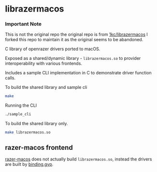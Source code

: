 # librazermacos

### Important Note
This is not the original repo the original repo is from [1kc/librazermacos](https://github.com/1kc/librazermacos) I forked this repo to maintain it as the original seems to be abandoned.

C library of openrazer drivers ported to macOS.

Exposed as a shared/dynamic library - `librazermacos.so` to provider interoperability with various frontends.

Includes a sample CLI implementation in C to demonstrate driver function calls.

To build the shared library and sample cli
```bash
make
```
Running the CLI
```bash
./sample_cli
```

To build the shared library only.
```bash
make librazermacos.so
```

## razer-macos frontend
[razer-macos](https://github.com/stickoking/librazermacos) does not actually build `librazermacos.so`, instead the drivers are built by [binding.gyp](https://github.com/1kc/razer-macos/blob/master/binding.gyp).
